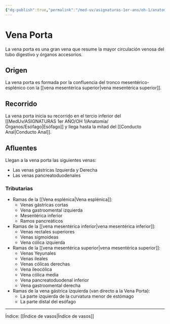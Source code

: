 ```yaml
---
{"dg-publish":true,"permalink":"/med-uv/asignaturas-1er-ano/oh-1/anatomia/organos/vena-porta/"}
---
```


# Vena Porta
La vena porta es una gran vena que resume la mayor circulación venosa del tubo digestivo y órganos accesorios. 
## Origen
La vena porta es formada por la confluencia del tronco mesentérico-esplénico con la [[vena mesentérica superior\|vena mesentérica superior]].
## Recorrido
La vena porta inicia su recorrido en el tercio inferior del [[MedUv/ASIGNATURAS 1er AÑO/OH 1/Anatomía/Órganos/Esófago\|Esófago]] y llega hasta la mitad del [[Conducto Anal\|Conducto Anal]].  
## Afluentes
Llegan a la vena porta las siguientes venas:
- Las venas gástricas Izquierda y Derecha
- Las venas pancreatoduodenales
### Tributarias
- Ramas de la [[Vena esplénica\|Vena esplénica]]:
	- Venas gástricas cortas
	- Vena gastroomental izquierda
	- Mesentérica inferior
	- Ramos pancreáticos
- Ramas de la [[vena mesentérica inferior\|vena mesentérica inferior]]:
	- Venas rectales superiores
	- Venas sigmoideas
	- Vena cólica izquierda
- Ramas de la [[vena mesentérica superior\|vena mesentérica superior]]:
	- Venas Yeyunales
	- Venas ileales
	- Venas cólicas derechas
	- Vena ileocólica
	- Vena cólica media
	- Vena pancreatoduodenal inferior
	- Vena gastroomental derecha
- Ramas de la vena gástrica izquierda (van directo a la Vena Porta):
	- La parte izquierda de la curvatura menor de estómago
	- La parte distal del esófago

***
Índice: [[Índice de vasos\|Índice de vasos]]